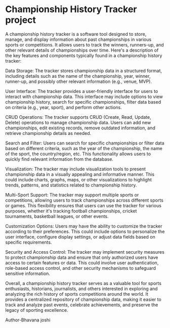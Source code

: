 <h1>Championship History Tracker project</h1>
A championship history tracker is a software tool designed to store, manage, and display 
information about past championships in various sports or competitions. It allows users to track 
the winners, runners-up, and other relevant details of championships over time. Here's a 
description of the key features and components typically found in a championship history tracker: 
 
Data Storage: The tracker stores championship data in a structured format, including details such 
as the name of the championship, year, winner, runner-up, and possibly other relevant 
information (e.g., venue, MVP). 
 
User Interface: The tracker provides a user-friendly interface for users to interact with 
championship data. This interface may include options to view championship history, search for 
specific championships, filter data based on criteria (e.g., year, sport), and perform other actions. 
 
CRUD Operations: The tracker supports CRUD (Create, Read, Update, Delete) operations to 
manage championship data. Users can add new championships, edit existing records, remove 
outdated information, and retrieve championship details as needed. 
 
Search and Filter: Users can search for specific championships or filter data based on different 
criteria, such as the year of the championship, the name of the sport, the country/region, etc. This 
functionality allows users to quickly find relevant information from the database. 
 
Visualization: The tracker may include visualization tools to present championship data in a 
visually appealing and informative manner. This could include charts, graphs, maps, or other 
visualizations to highlight trends, patterns, and statistics related to championship history. 
 
Multi-Sport Support: The tracker may support multiple sports or competitions, allowing users to 
track championships across different sports or games. This flexibility ensures that users can use 
the tracker for various purposes, whether it's tracking football championships, cricket 
tournaments, basketball leagues, or other events. 
 
Customization Options: Users may have the ability to customize the tracker according to their 
preferences. This could include options to personalize the user interface, configure display 
settings, or adjust data fields based on specific requirements. 
 
Security and Access Control: The tracker may implement security measures to protect 
championship data and ensure that only authorized users have access to certain features or data. 
This could involve user authentication, role-based access control, and other security mechanisms 
to safeguard sensitive information. 
 
Overall, a championship history tracker serves as a valuable tool for sports enthusiasts, historians, 
journalists, and others interested in exploring and analyzing the rich history of sports 
competitions around the world. It provides a centralized repository of championship data, making 
it easier to track and analyze past events, celebrate achievements, and preserve the legacy of 
sporting excellence. 
 
Author-Bhavana joshi 
